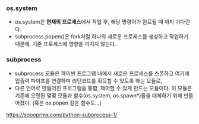 

### os.system
- os.system은 **현재의 프로세스**에서 작업 후, 해당 명령어가 완료될 때 까지 기다린다.
- subprocess.popen()은 fork처럼 하나의 새로운 프로세스를 생성하고 작업하기 때문에, 기존 프로세스에 영향을 끼치지 않는다.

### subprocess
- subprocess 모듈은 파이썬 프로그램 내에서 새로운 프로세스를 스폰하고 여기에 입출력 파이프를 연결하며 리턴코드를 획득할 수 있도록 하는 모듈로, 
- 다른 언어로 만들어진 프로그램을 통합, 제어할 수 있게 만드는 모듈이다. 이 모듈은 기존에 오랜된 몇몇 모듈과 함수(os.system, os.spawn*)들을 대체하기 위해 만들어졌다. (혹은 os.popen 같은 함수도…)

https://soooprmx.com/python-subprocess-1/
